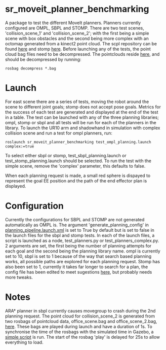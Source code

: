 # sr_moveit_planner_benchmarking

A package to test the different MoveIt planners. Planners currently configured are OMPL, SBPL and STOMP.
There are two test scenes, 'collision_scene_1' and 'collision_scene_2'; with the first being a simple scene with box 
obstacles and the second being more complex with an octomap generated from a kinect2 point cloud. The scpl repository can be found [here](https://github.com/shadow-robot/sandbox) and stomp [here](https://github.com/ros-industrial/industrial_moveit). Before launching any of the tests, the point cloud bag files need to be decompressed. The pointclouds reside [here](pointclouds/), and should be decompressed by running:
```
rosbag decompress *.bag
```

# Launch

For east scene there are a series of tests, moving the robot around the scene to different joint goals; stomp does not accept pose goals. Metrics for the success of each test are generated and displayed at the end of the test in a table. The test can be launched with any of the three planning libraries; ompl, stomp or sbpl and all tests will be run for each of the planners in the library. To launch the UR10 arm and shadowhand in simulation with complex collision scene and run a test for ompl planners, run:
```
roslaunch sr_moveit_planner_benchmarking test_ompl_planning.launch complex:=true
```
To select either sbpl or stomp, test_sbpl_planning.launch or test_stomp_planning.launch should be selected. To run the test with the simple scene, remove the 'complex' parameter, this defaults to false.

When each planning request is made, a small red sphere is dispayed to represent the goal EE position and the path of the end effector plan is displayed.

# Configuration

Currently the configurations for SBPL and STOMP are not generated automatically as OMPL is. The argument 
'generate_planning_config' in [planning_pipeline.launch.xml](https://github.com/shadow-robot/sr_interface/tree/indigo-devel/sr_multi_moveit/sr_multi_moveit_config/launch/planning_pipeline.launch.xml) is set to True by default but is set to false in the launch files for the sbpl and stomp tests.
In each of the launch files, a script is launched as a node, test_planners.py or test_planners_complex.py. 2 arguments are set, the first being the number of planning attempts for each goal and the second being the planning library name. ompl is currently set to 10, sbpl is set to 1 because of the way that search based planning works, all possible paths are explored for each planning request. Stomp has also been set to 1, currently it takes far longer to search for a plan, the config file has been edited to meet sugestions [here](https://groups.google.com/forum/#!msg/swri-ros-pkg-dev/sNvFmkQsMtg/mGPrXDy8EwAJ), but probably needs more tweaks.

# Notes
ARA* planner in sbpl currently causes movegroup to crash during the 2nd planning request.
The point cloud for collision_scene_2 is generated from two rosbags of pointcloud data, 
office_scene.bag and office_scene_2.bag, [here](pointclouds/). These bags are played during launch and have a duration 
of 1s. To synchronise the time of the rosbags with the simulated time in Gazebo, a 
[simple script](scripts/header_time_adjust.py) is run. The start of the rosbag 'play' is delayed for 25s to allow everything to load.

